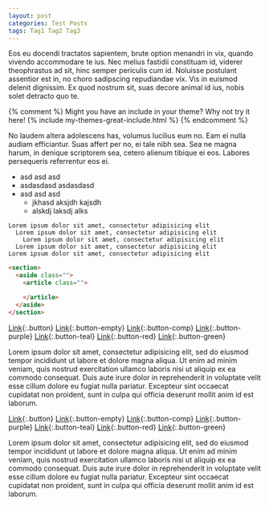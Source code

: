 ```yaml
---
layout: post
categories: Test Posts
tags: Tag1 Tag2 Tag3
---
```


Eos eu docendi tractatos sapientem, brute option menandri in vix, quando vivendo accommodare te ius. Nec melius fastidii constituam id, viderer theophrastus ad sit, hinc semper periculis cum id. Noluisse postulant assentior est in, no choro sadipscing repudiandae vix. Vis in euismod delenit dignissim. Ex quod nostrum sit, suas decore animal id ius, nobis solet detracto quo te.

{% comment %}
Might you have an include in your theme? Why not try it here!
{% include my-themes-great-include.html %}
{% endcomment %}

No laudem altera adolescens has, volumus lucilius eum no. Eam ei nulla audiam efficiantur. Suas affert per no, ei tale nibh sea. Sea ne magna harum, in denique scriptorem sea, cetero alienum tibique ei eos. Labores persequeris referrentur eos ei.

* asd asd asd
* asdasdasd  asdasdasd
* asd asd asd
  * jkhasd aksjdh kajsdh
  * alskdj laksdj alks

```
Lorem ipsum dolor sit amet, consectetur adipisicing elit
  Lorem ipsum dolor sit amet, consectetur adipisicing elit
    Lorem ipsum dolor sit amet, consectetur adipisicing elit
  Lorem ipsum dolor sit amet, consectetur adipisicing elit
Lorem ipsum dolor sit amet, consectetur adipisicing elit
```

```html
<section>
  <aside class="">
    <article class="">

    </article>
  </aside>
</section>
```

[Link](#){:.button}
[Link](#){:.button-empty}
[Link](#){:.button-comp}
[Link](#){:.button-purple}
[Link](#){:.button-teal}
[Link](#){:.button-red}
[Link](#){:.button-green}


Lorem ipsum dolor sit amet, consectetur adipisicing elit, sed do eiusmod tempor incididunt ut labore et dolore magna aliqua. Ut enim ad minim veniam, quis nostrud exercitation ullamco laboris nisi ut aliquip ex ea commodo consequat. Duis aute irure dolor in reprehenderit in voluptate velit esse cillum dolore eu fugiat nulla pariatur. Excepteur sint occaecat cupidatat non proident, sunt in culpa qui officia deserunt mollit anim id est laborum.

[Link](#){:.button}
[Link](#){:.button-empty}
[Link](#){:.button-comp}
[Link](#){:.button-purple}
[Link](#){:.button-teal}
[Link](#){:.button-red}
[Link](#){:.button-green}

Lorem ipsum dolor sit amet, consectetur adipisicing elit, sed do eiusmod tempor incididunt ut labore et dolore magna aliqua. Ut enim ad minim veniam, quis nostrud exercitation ullamco laboris nisi ut aliquip ex ea commodo consequat. Duis aute irure dolor in reprehenderit in voluptate velit esse cillum dolore eu fugiat nulla pariatur. Excepteur sint occaecat cupidatat non proident, sunt in culpa qui officia deserunt mollit anim id est laborum.
